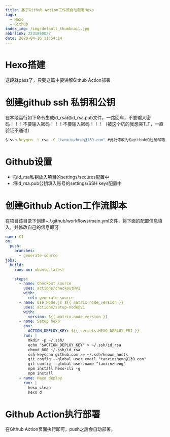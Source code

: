 ```yaml
---
title: 基于Github Action工作流自动部署Hexo
tags:
  - Hexo
  - Github
index_img: /img/default_thumbnail.jpg
abbrlink: 2231850037
date: 2020-04-16 11:54:14
---
```


# Hexo搭建
这段就pass了，只要这篇主要讲解Github Action部署

# 创建github ssh 私钥和公钥
在本地运行如下命令生成id_rsa和id_rsa.pub文件，一路回车，不要输入密码！！！不要输入密码！！！不要输入密码！！！（被这个坑的我想哭T_T，一直验证不通过）
```cmd
$ ssh-keygen -t rsa -C "tanxinzheng@139.com" #此处修改为你github的注册邮箱
```

# Github设置
- 将id_rsa私钥放入项目的settings/secures配置中
- 将id_rsa.pub公钥填入账号的settings/SSH keys配置中

# 创建Github Action工作流脚本

在项目该目录下创建~./.github/workflows/main.yml文件，将下面的配置信息填入，并修改自己的信息即可

```yml
name: CI
on:
  push:
    branches:
      - generate-source
jobs:
  build:
    runs-on: ubuntu-latest

    steps:
      - name: Checkout source
        uses: actions/checkout@v1
        with:
          ref: generate-source
      - name: Use Node.js ${{ matrix.node_version }}
        uses: actions/setup-node@v1
        with:
          version: ${{ matrix.node_version }}
      - name: Setup hexo
        env:
          ACTION_DEPLOY_KEY: ${{ secrets.HEXO_DEPLOY_PRI }}
        run: |
          mkdir -p ~/.ssh/
          echo "$ACTION_DEPLOY_KEY" > ~/.ssh/id_rsa
          chmod 600 ~/.ssh/id_rsa
          ssh-keyscan github.com >> ~/.ssh/known_hosts
          git config --global user.email "tanxinzheng@139.com"
          git config --global user.name "tanxinzheng"
          npm install hexo-cli -g
          npm install
      - name: Hexo deploy
        run: |
          hexo clean
          hexo d
```

# Github Action执行部署
在Github Action页面执行即可，push之后会自动部署。